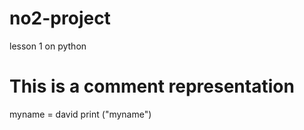# no2-project
lesson 1 on python
# This is a comment representation
myname = david
print ("myname")

